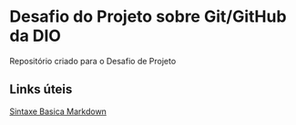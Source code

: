 # Desafio do Projeto sobre Git/GitHub da DIO
Repositório criado para o Desafio de Projeto

## Links úteis
[Sintaxe Basica Markdown](https://www.markdownguide.org/basic-syntax/)
